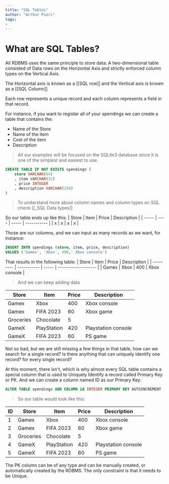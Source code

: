```yaml
---
title: "SQL Tables"
author: "Arthur Pieri"
tags: 
- 
---
```

# What are SQL Tables?

All RDBMS uses the same principle to store data: A two-dimensional table consisted of Data rows on the Horizontal Axis and strictly enforced column types on the Vertical Axis. 

The Horizontal axis is known as a [[SQL row]] and the Vertical axis is known as a [[SQL Column]]

Each row represents a unique record and each column represents a field in that record.

For instance, if you want to register all of your spendings we can create a table that contains the:
- Name of the Store 
- Name of the item
- Cost of the item
- Description

> All our examples will be focused on the SQLite3 database since it is one of the simplest and easiest to use.

```SQL
CREATE TABLE IF NOT EXISTS spendings (
	store VARCHAR(64)
	, item VARCHAR(32)
	, price INTEGER
	, description VARCHAR(256)
)
```

> To understand more about column names and column types on SQL check [[_SQL Data types]]

So our table ends up like this:
| Store | Item | Price | Description |
| ----- | ---- | ----- | ----------- |
| x     | x    | x     | x           |

Those are our columns, and we can input as many records as we want, for instance:

```sql
INSERT INTO spendings (store, item, price, description)
VALUES ('Gamex', 'Xbox', 400,' Xbox console')
```

That results in the following table:
| Store     | Item        | Price | Description         |
| --------- | ----------- | ----- | ------------------- |
| Gamex     | Xbox        | 400   | Xbox console        |

> And we can keep adding data

| Store     | Item        | Price | Description         |
| --------- | ----------- | ----- | ------------------- |
| Gamex     | Xbox        | 400   | Xbox console        |
| Gamex     | FIFA 2023   | 60    | Xbox game           |
| Groceries | Chocolate   | 5     |                     |
| GameX     | PlayStation | 420   | Playstation console |
| GameX     | FIFA 2023   | 60    | PS game                    |

Not so bad, but we are still missing a few things in that table, how can we search for a single record? Is there anything that can uniquely identify one record? for every single record?

At this moment, there isn't, which is why almost every SQL table contains a special column that is used to Uniquely Identify a record called Primary Key or PK. And we can create a column named ID as our Primary Key:

```sql
ALTER TABLE spendings ADD COLUMN id INTEGER PRIMARY KEY AUTOINCREMENT
```

> So our table would look like this:

| ID  | Store     | Item        | Price | Description         | 
| --- | --------- | ----------- | ----- | ------------------- | 
|  1   | Gamex     | Xbox        | 400   | Xbox console        |
|  2   | Gamex     | FIFA 2023   | 60    | Xbox game           |
|  3   | Groceries | Chocolate   | 5     |                     |
|  4   | GameX     | PlayStation | 420   | Playstation console |
|  5   | GameX     | FIFA 2023   | 60    | PS game             |

The PK column can be of any type and can be manually created, or automatically created by the RDBMS. The only constraint is that it needs to be Unique. 

